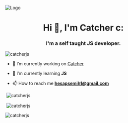 ![Logo](https://placewaifu.com/image/960/250) 
<h1 align="center">Hi 👋, I'm Catcher c:</h1>
<h3 align="center">I'm a self taught JS developer.</h3>
 
<p align="left"> <img src="https://komarev.com/ghpvc/?username=lyertia&label=Profile%20views&color=0e75b6&style=flat" alt="catcherjs" /> </p>
 
 
- 🔭 I’m currently working on [Catcher](Catcher#0001)
 
- 🌱 I’m currently learning **JS**
 
 
- 📫 How to reach me **hesapsemih1@gmail.com**
 
<p>&nbsp;<img align="center" src="https://github-readme-stats.vercel.app/api/top-langs/?username=catcherjs&theme=dracula" alt="catcherjs" /></p>
 
<p>&nbsp;<img align="center" src="https://github-readme-stats.vercel.app/api?username=catcherjs&show_icons=true&theme=dracula&locale=en" alt="catcherjs" /></p>
 
<p><img align="center" src="https://github-readme-streak-stats.herokuapp.com/?user=catcherjs&theme=dracula" alt="catcherjs" /></p>
